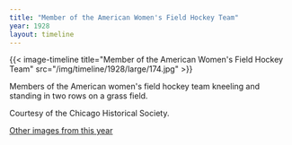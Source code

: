 ```yaml
---
title: "Member of the American Women's Field Hockey Team"
year: 1928
layout: timeline
---
```


{{< image-timeline title="Member of the American Women's Field Hockey Team" src="/img/timeline/1928/large/174.jpg" >}}


Members of the American women's field hockey team kneeling and standing in two rows on a grass field. 

Courtesy of the Chicago Historical Society.

[Other images from this year](/historical/timeline/1928)